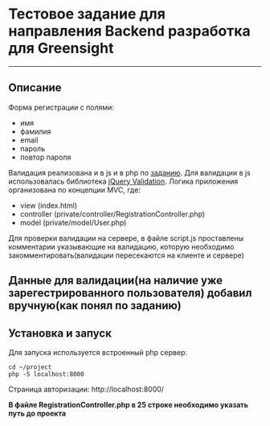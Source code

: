 # Тестовое задание для направления Backend разработка для Greensight
---
## Описание
Форма регистрации с полями:
- имя
- фамилия
- email
- пароль
- повтор пароля

Валидация реализована и в js и в php по [заданию](https://greensight.notion.site/Backend-f863a6666e9f40f99f41254a1fffe450). Для валидации в js использовалась
библиотека [jQuery Validation](https://jqueryvalidation.org/).
Логика приложения организована по концепции MVC, где:
- view (index.html)
- controller (private/controller/RegistrationController.php)
- model (private/model/User.php)

Для проверки валидации на сервере, в файле script.js проставлены комментарии указывающие на валидацию, которую необходимо закомментировать(валидации пересекаются на клиенте и сервере)

Данные для валидации(на наличие уже зарегестрированного пользователя) добавил вручную(как понял по заданию) 
---
## Установка и запуск
Для запуска используется встроенный php сервер:
````
cd ~/project
php -S localhost:8000
````
Страница авторизации: http://localhost:8000/

**В файле RegistrationController.php в 25 строке необходимо указать путь до проекта**
